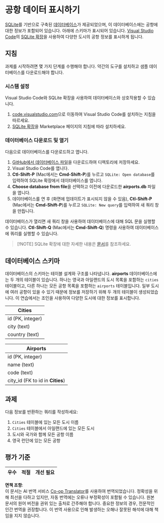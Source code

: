 <!--
CO_OP_TRANSLATOR_METADATA:
{
  "original_hash": "2f2d7693f28e4b2675f275e489dc5aac",
  "translation_date": "2025-08-24T12:03:26+00:00",
  "source_file": "2-Working-With-Data/05-relational-databases/assignment.md",
  "language_code": "ko"
}
-->
# 공항 데이터 표시하기

[SQLite](https://sqlite.org/index.html)를 기반으로 구축된 [데이터베이스](https://raw.githubusercontent.com/Microsoft/Data-Science-For-Beginners/main/2-Working-With-Data/05-relational-databases/airports.db)가 제공되었으며, 이 데이터베이스에는 공항에 대한 정보가 포함되어 있습니다. 아래에 스키마가 표시되어 있습니다. [Visual Studio Code](https://code.visualstudio.com?WT.mc_id=academic-77958-bethanycheum)의 [SQLite 확장](https://marketplace.visualstudio.com/items?itemName=alexcvzz.vscode-sqlite&WT.mc_id=academic-77958-bethanycheum)을 사용하여 다양한 도시의 공항 정보를 표시하게 됩니다.

## 지침

과제를 시작하려면 몇 가지 단계를 수행해야 합니다. 약간의 도구를 설치하고 샘플 데이터베이스를 다운로드해야 합니다.

### 시스템 설정

Visual Studio Code와 SQLite 확장을 사용하여 데이터베이스와 상호작용할 수 있습니다.

1. [code.visualstudio.com](https://code.visualstudio.com?WT.mc_id=academic-77958-bethanycheum)으로 이동하여 Visual Studio Code를 설치하는 지침을 따르세요.
1. [SQLite 확장](https://marketplace.visualstudio.com/items?itemName=alexcvzz.vscode-sqlite&WT.mc_id=academic-77958-bethanycheum)을 Marketplace 페이지의 지침에 따라 설치하세요.

### 데이터베이스 다운로드 및 열기

다음으로 데이터베이스를 다운로드하고 엽니다.

1. [GitHub에서 데이터베이스 파일](https://raw.githubusercontent.com/Microsoft/Data-Science-For-Beginners/main/2-Working-With-Data/05-relational-databases/airports.db)을 다운로드하여 디렉토리에 저장하세요.
1. Visual Studio Code를 엽니다.
1. **Ctl-Shift-P** (Mac에서는 **Cmd-Shift-P**)를 누르고 `SQLite: Open database`를 입력하여 SQLite 확장에서 데이터베이스를 엽니다.
1. **Choose database from file**을 선택하고 이전에 다운로드한 **airports.db** 파일을 엽니다.
1. 데이터베이스를 연 후 (화면에 업데이트가 표시되지 않을 수 있음), **Ctl-Shift-P** (Mac에서는 **Cmd-Shift-P**)를 누르고 `SQLite: New query`를 입력하여 새 쿼리 창을 만듭니다.

데이터베이스가 열리면 새 쿼리 창을 사용하여 데이터베이스에 대해 SQL 문을 실행할 수 있습니다. **Ctl-Shift-Q** (Mac에서는 **Cmd-Shift-Q**) 명령을 사용하여 데이터베이스에 쿼리를 실행할 수 있습니다.

> [!NOTE] SQLite 확장에 대한 자세한 내용은 [문서](https://marketplace.visualstudio.com/items?itemName=alexcvzz.vscode-sqlite&WT.mc_id=academic-77958-bethanycheum)를 참조하세요.

## 데이터베이스 스키마

데이터베이스의 스키마는 테이블 설계와 구조를 나타냅니다. **airports** 데이터베이스에는 두 개의 테이블이 있습니다. 하나는 영국과 아일랜드의 도시 목록을 포함하는 `cities` 테이블이고, 다른 하나는 모든 공항 목록을 포함하는 `airports` 테이블입니다. 일부 도시에 여러 공항이 있을 수 있기 때문에 정보를 저장하기 위해 두 개의 테이블이 생성되었습니다. 이 연습에서는 조인을 사용하여 다양한 도시에 대한 정보를 표시합니다.

| Cities           |
| ---------------- |
| id (PK, integer) |
| city (text)      |
| country (text)   |

| Airports                         |
| -------------------------------- |
| id (PK, integer)                 |
| name (text)                      |
| code (text)                      |
| city_id (FK to id in **Cities**) |

## 과제

다음 정보를 반환하는 쿼리를 작성하세요:

1. `Cities` 테이블에 있는 모든 도시 이름
1. `Cities` 테이블에서 아일랜드에 있는 모든 도시
1. 도시와 국가와 함께 모든 공항 이름
1. 영국 런던에 있는 모든 공항

## 평가 기준

| 우수 | 적절 | 개선 필요 |
| ---- | ---- | -------- |

**면책 조항**:  
이 문서는 AI 번역 서비스 [Co-op Translator](https://github.com/Azure/co-op-translator)를 사용하여 번역되었습니다. 정확성을 위해 최선을 다하고 있지만, 자동 번역에는 오류나 부정확성이 포함될 수 있습니다. 원본 문서의 원어 버전을 권위 있는 출처로 간주해야 합니다. 중요한 정보의 경우, 전문적인 인간 번역을 권장합니다. 이 번역 사용으로 인해 발생하는 오해나 잘못된 해석에 대해 책임을 지지 않습니다.